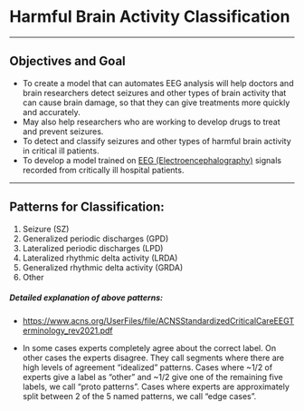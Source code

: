 <h1>Harmful Brain Activity Classification</h1>

---

<h2> <strong> Objectives and Goal</strong></h2>

* To create a model that can automates EEG analysis will help doctors and brain researchers detect seizures and other types of brain activity that can cause brain damage, so that they can give treatments more quickly and accurately. 
* May also help researchers who are working to develop drugs to treat and prevent seizures.
* To detect and classify seizures and other types of harmful brain activity in critical ill patients.
* To develop a model trained on [EEG (Electroencephalography)](https://en.wikipedia.org/wiki/Electroencephalography) signals recorded from critically ill hospital patients.

---

## Patterns for Classification:
1. Seizure (SZ)
2. Generalized periodic discharges (GPD)
3. Lateralized periodic discharges (LPD)
4. Lateralized rhythmic delta activity (LRDA)
5. Generalized rhythmic delta activity (GRDA)
6. Other

##### Detailed explanation of above patterns:
* https://www.acns.org/UserFiles/file/ACNSStandardizedCriticalCareEEGTerminology_rev2021.pdf 


* In some cases experts completely agree about the correct label. On other cases the experts disagree. They call segments where there are high levels of agreement “idealized” patterns. Cases where ~1/2 of experts give a label as “other” and ~1/2 give one of the remaining five labels, we call “proto patterns”. Cases where experts are approximately split between 2 of the 5 named patterns, we call “edge cases”.
